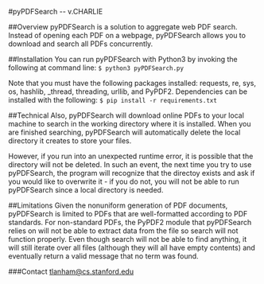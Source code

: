 #pyPDFSearch -- v.CHARLIE

##Overview
pyPDFSearch is a solution to aggregate web PDF search. Instead of opening 
each PDF on a webpage, pyPDFSearch allows you to download and search all 
PDFs concurrently. 


##Installation
You can run pyPDFSearch with Python3 by invoking the following at 
command line:
    `$ python3 pyPDFSearch.py`

Note that you must have the following packages installed: requests, re, sys, 
os, hashlib, _thread, threading, urllib, and PyPDF2. Dependencies can be 
installed with the following:
    `$ pip install -r requirements.txt`


##Technical
Also, pyPDFSearch will download online PDFs to your local machine to 
search in the working directory where it is installed. When you are 
finished searching, pyPDFSearch will automatically delete the local 
directory it creates to store your files.

However, if you run into an unexpected runtime error, it is possible that
the directory will not be deleted. In such an event, the next time you try
to use pyPDFSearch, the program will recognize that the directoy exists and
ask if you would like to overwrite it - if you do not, you will not be able
to run pyPDFSearch since a local directory is needed.


##Limitations
Given the nonuniform generation of PDF documents, pyPDFSearch is limited 
to PDFs that are well-formatted according to PDF standards. For non-standard 
PDFs, the PyPDF2 module that pyPDFSearch relies on will not be able to extract 
data from the file so search will not function properly. Even though search will 
not be able to find anything, it will still iterate over all files (although they 
will all have empty contents) and eventually return a valid message that no term 
was found. 


###Contact
tlanham@cs.stanford.edu

